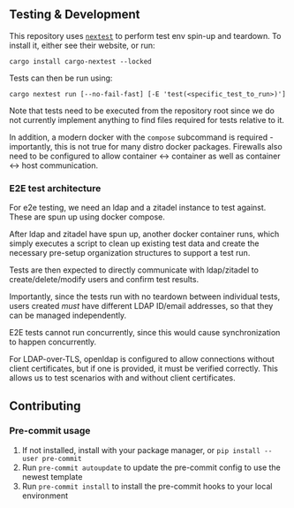 ## Testing & Development

This repository uses [`nextest`](https://nexte.st/) to perform test
env spin-up and teardown. To install it, either see their website, or
run:

```
cargo install cargo-nextest --locked
```

Tests can then be run using:

```
cargo nextest run [--no-fail-fast] [-E 'test(<specific_test_to_run>)']
```

Note that tests need to be executed from the repository root since we
do not currently implement anything to find files required for tests
relative to it.

In addition, a modern docker with the `compose` subcommand is
required - importantly, this is not true for many distro docker
packages. Firewalls also need to be configured to allow container <->
container as well as container <-> host communication.

### E2E test architecture

For e2e testing, we need an ldap and a zitadel instance to test
against. These are spun up using docker compose.

After ldap and zitadel have spun up, another docker container runs,
which simply executes a script to clean up existing test data and
create the necessary pre-setup organization structures to support a
test run.

Tests are then expected to directly communicate with ldap/zitadel to
create/delete/modify users and confirm test results.

Importantly, since the tests run with no teardown between individual
tests, users created *must* have different LDAP ID/email addresses, so
that they can be managed independently.

E2E tests cannot run concurrently, since this would cause
synchronization to happen concurrently.

For LDAP-over-TLS, openldap is configured to allow connections without
client certificates, but if one is provided, it must be verified
correctly. This allows us to test scenarios with and without client
certificates.

## Contributing

### Pre-commit usage

1. If not installed, install with your package manager, or `pip install --user pre-commit`
2. Run `pre-commit autoupdate` to update the pre-commit config to use the newest template
3. Run `pre-commit install` to install the pre-commit hooks to your local environment
